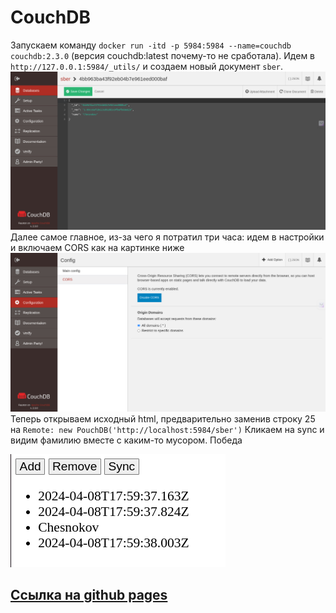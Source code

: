 # CouchDB
Запускаем команду `docker run -itd -p 5984:5984 --name=couchdb couchdb:2.3.0`
(версия couchdb:latest почему-то не сработала). Идем в `http://127.0.0.1:5984/_utils/`
и создаем новый документ `sber`.
![img.png](pic/field.png)
Далее самое главное, из-за чего я потратил три часа: идем в настройки и включаем
CORS как на картинке ниже
![img.png](pic/cors.png)
Теперь открываем исходный html, предварительно заменив строку 25 на 
`Remote: new PouchDB('http://localhost:5984/sber')`
Кликаем на sync и видим фамилию вместе с каким-то мусором. Победа

![img.png](pic/name.png)

## [Ссылка на github pages](https://chesnokoff.github.io/db_sber/)
